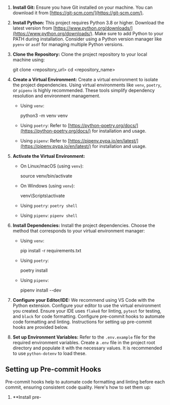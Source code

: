 1.  **Install Git:** Ensure you have Git installed on your machine. You can download it from [https://git-scm.com/](https://git-scm.com/).

2.  **Install Python:** This project requires Python 3.8 or higher. Download the latest version from [https://www.python.org/downloads/](https://www.python.org/downloads/). Make sure to add Python to your PATH during installation. Consider using a Python version manager like `pyenv` or `asdf` for managing multiple Python versions.

3.  **Clone the Repository:** Clone the project repository to your local machine using:

    
    git clone <repository_url>
    cd <repository_name>
    

4.  **Create a Virtual Environment:** Create a virtual environment to isolate the project dependencies. Using virtual environments like `venv`, `poetry`, or `pipenv` is highly recommended. These tools simplify dependency resolution and environment management.

    *   Using `venv`:

        
        python3 -m venv venv
        

    *   Using `poetry`: Refer to [https://python-poetry.org/docs/](https://python-poetry.org/docs/) for installation and usage.
    *   Using `pipenv`: Refer to [https://pipenv.pypa.io/en/latest/](https://pipenv.pypa.io/en/latest/) for installation and usage.

5.  **Activate the Virtual Environment:**

    *   On Linux/macOS (using `venv`):

        
        source venv/bin/activate
        

    *   On Windows (using `venv`):

        
        venv\Scripts\activate
        

    *   Using `poetry`: `poetry shell`
    *   Using `pipenv`: `pipenv shell`

6.  **Install Dependencies:** Install the project dependencies. Choose the method that corresponds to your virtual environment manager:

    *   Using `venv`:

        
        pip install -r requirements.txt
        

    *   Using `poetry`:

        
        poetry install
        

    *   Using `pipenv`:

        
        pipenv install --dev
        

7.  **Configure your Editor/IDE:** We recommend using VS Code with the Python extension. Configure your editor to use the virtual environment you created. Ensure your IDE uses `flake8` for linting, `pytest` for testing, and `black` for code formatting. Configure pre-commit hooks to automate code formatting and linting. Instructions for setting up pre-commit hooks are provided below.
8.  **Set up Environment Variables:** Refer to the `.env.example` file for the required environment variables. Create a `.env` file in the project root directory and populate it with the necessary values. It is recommended to use `python-dotenv` to load these.

## Setting up Pre-commit Hooks

Pre-commit hooks help to automate code formatting and linting before each commit, ensuring consistent code quality. Here's how to set them up:

1.  **Install pre-